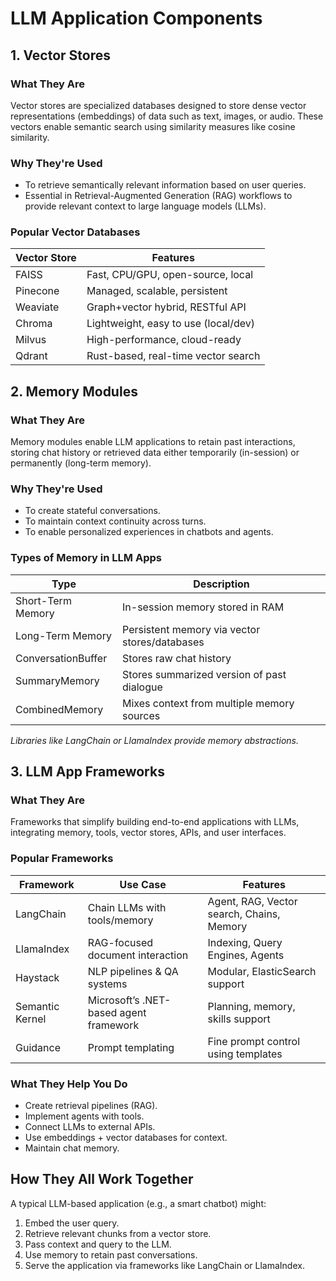 # LLM Application Components

## 1. Vector Stores

### What They Are
Vector stores are specialized databases designed to store dense vector representations (embeddings) of data such as text, images, or audio. These vectors enable semantic search using similarity measures like cosine similarity.

### Why They're Used
- To retrieve semantically relevant information based on user queries.
- Essential in Retrieval-Augmented Generation (RAG) workflows to provide relevant context to large language models (LLMs).

### Popular Vector Databases
| Vector Store | Features |
|--------------|----------|
| FAISS        | Fast, CPU/GPU, open-source, local |
| Pinecone     | Managed, scalable, persistent |
| Weaviate     | Graph+vector hybrid, RESTful API |
| Chroma       | Lightweight, easy to use (local/dev) |
| Milvus       | High-performance, cloud-ready |
| Qdrant       | Rust-based, real-time vector search |

## 2. Memory Modules

### What They Are
Memory modules enable LLM applications to retain past interactions, storing chat history or retrieved data either temporarily (in-session) or permanently (long-term memory).

### Why They're Used
- To create stateful conversations.
- To maintain context continuity across turns.
- To enable personalized experiences in chatbots and agents.

### Types of Memory in LLM Apps
| Type                | Description                                      |
|---------------------|--------------------------------------------------|
| Short-Term Memory   | In-session memory stored in RAM                  |
| Long-Term Memory    | Persistent memory via vector stores/databases    |
| ConversationBuffer  | Stores raw chat history                          |
| SummaryMemory       | Stores summarized version of past dialogue       |
| CombinedMemory      | Mixes context from multiple memory sources       |

*Libraries like LangChain or LlamaIndex provide memory abstractions.*

## 3. LLM App Frameworks

### What They Are
Frameworks that simplify building end-to-end applications with LLMs, integrating memory, tools, vector stores, APIs, and user interfaces.

### Popular Frameworks
| Framework         | Use Case                     | Features                                  |
|-------------------|------------------------------|-------------------------------------------|
| LangChain         | Chain LLMs with tools/memory | Agent, RAG, Vector search, Chains, Memory |
| LlamaIndex        | RAG-focused document interaction | Indexing, Query Engines, Agents        |
| Haystack          | NLP pipelines & QA systems   | Modular, ElasticSearch support           |
| Semantic Kernel   | Microsoft’s .NET-based agent framework | Planning, memory, skills support |
| Guidance          | Prompt templating            | Fine prompt control using templates      |

### What They Help You Do
- Create retrieval pipelines (RAG).
- Implement agents with tools.
- Connect LLMs to external APIs.
- Use embeddings + vector databases for context.
- Maintain chat memory.

## How They All Work Together
A typical LLM-based application (e.g., a smart chatbot) might:
1. Embed the user query.
2. Retrieve relevant chunks from a vector store.
3. Pass context and query to the LLM.
4. Use memory to retain past conversations.
5. Serve the application via frameworks like LangChain or LlamaIndex.